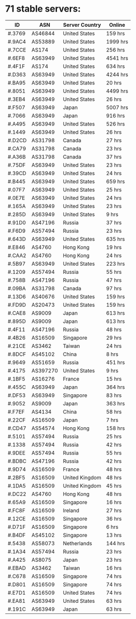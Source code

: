 # 71 stable servers:

| ID | ASN | Server Country | Online |
| ------ | ------ | ------ | ------ |
| #.3769 | AS46844 | United States | 159 hrs |
| #.9AC4 | AS53889 | United States | 1999 hrs |
| #.7CCE | AS174 | United States | 256 hrs |
| #.6EF8 | AS63949 | United States | 4541 hrs |
| #.4F1F | AS174 | United States | 634 hrs |
| #.D363 | AS63949 | United States | 4244 hrs |
| #.BA95 | AS63949 | United States | 20 hrs |
| #.8051 | AS63949 | United States | 4499 hrs |
| #.3EB4 | AS63949 | United States | 26 hrs |
| #.F507 | AS63949 | Japan | 5007 hrs |
| #.7066 | AS63949 | Japan | 916 hrs |
| #.A495 | AS63949 | United States | 526 hrs |
| #.1449 | AS63949 | United States | 26 hrs |
| #.D2CD | AS31798 | Canada | 27 hrs |
| #.CA79 | AS31798 | Canada | 23 hrs |
| #.A36B | AS31798 | Canada | 37 hrs |
| #.75DF | AS63949 | United States | 23 hrs |
| #.39CD | AS63949 | United States | 24 hrs |
| #.B445 | AS63949 | United States | 659 hrs |
| #.07F7 | AS63949 | United States | 25 hrs |
| #.0E7E | AS63949 | United States | 24 hrs |
| #.165A | AS63949 | United States | 23 hrs |
| #.285D | AS63949 | United States | 9 hrs |
| #.91D0 | AS47196 | Russia | 37 hrs |
| #.F6D9 | AS57494 | Russia | 23 hrs |
| #.643D | AS63949 | United States | 635 hrs |
| #.E846 | AS4760 | Hong Kong | 19 hrs |
| #.CAA2 | AS4760 | Hong Kong | 24 hrs |
| #.5B97 | AS63949 | United States | 223 hrs |
| #.1209 | AS57494 | Russia | 55 hrs |
| #.758B | AS47196 | Russia | 47 hrs |
| #.09BA | AS31798 | Canada | 97 hrs |
| #.13D6 | AS40676 | United States | 159 hrs |
| #.FD9D | AS20473 | United States | 159 hrs |
| #.CAE8 | AS9009 | Japan | 613 hrs |
| #.895D | AS9009 | Japan | 613 hrs |
| #.4F11 | AS47196 | Russia | 48 hrs |
| #.4B26 | AS16509 | Singapore | 29 hrs |
| #.21CE | AS3462 | Taiwan | 24 hrs |
| #.8DCF | AS45102 | China | 8 hrs |
| #.9649 | AS51659 | Russia | 451 hrs |
| #.4175 | AS397270 | United States | 9 hrs |
| #.1BF5 | AS16276 | France | 15 hrs |
| #.455C | AS63949 | Japan | 364 hrs |
| #.DF53 | AS63949 | Singapore | 83 hrs |
| #.9052 | AS9009 | Japan | 363 hrs |
| #.F7EF | AS4134 | China | 58 hrs |
| #.22CF | AS16509 | Japan | 7 hrs |
| #.CD47 | AS54574 | Hong Kong | 158 hrs |
| #.5101 | AS57494 | Russia | 25 hrs |
| #.1338 | AS57494 | Russia | 42 hrs |
| #.9DEE | AS57494 | Russia | 55 hrs |
| #.BDBC | AS47196 | Russia | 42 hrs |
| #.9D74 | AS16509 | France | 48 hrs |
| #.2BF5 | AS16509 | United Kingdom | 48 hrs |
| #.1DA5 | AS16509 | United Kingdom | 45 hrs |
| #.DC22 | AS4760 | Hong Kong | 48 hrs |
| #.65A9 | AS16509 | Singapore | 16 hrs |
| #.FC8F | AS16509 | Ireland | 27 hrs |
| #.12CE | AS16509 | Singapore | 36 hrs |
| #.D71F | AS16509 | Singapore | 6 hrs |
| #.B4DF | AS45102 | Singapore | 13 hrs |
| #.5438 | AS58073 | Netherlands | 144 hrs |
| #.1A34 | AS57494 | Russia | 23 hrs |
| #.A425 | AS8075 | Japan | 23 hrs |
| #.EBAD | AS3462 | Taiwan | 16 hrs |
| #.C678 | AS16509 | Singapore | 74 hrs |
| #.D801 | AS16509 | Singapore | 74 hrs |
| #.E7D1 | AS16509 | United States | 74 hrs |
| #.EA81 | AS63949 | United States | 63 hrs |
| #.191C | AS63949 | Japan | 63 hrs |

